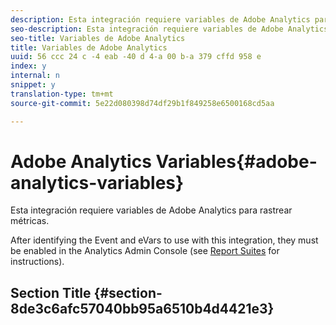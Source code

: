 ```yaml
---
description: Esta integración requiere variables de Adobe Analytics para rastrear métricas.
seo-description: Esta integración requiere variables de Adobe Analytics para rastrear métricas.
seo-title: Variables de Adobe Analytics
title: Variables de Adobe Analytics
uuid: 56 ccc 24 c -4 eab -40 d 4-a 00 b-a 379 cffd 958 e
index: y
internal: n
snippet: y
translation-type: tm+mt
source-git-commit: 5e22d080398d74df29b1f849258e6500168cd5aa

---
```



# Adobe Analytics Variables{#adobe-analytics-variables}

Esta integración requiere variables de Adobe Analytics para rastrear métricas.

After identifying the Event and eVars to use with this integration, they must be enabled in the Analytics Admin Console (see [Report Suites](http://microsite.omniture.com/t2/help/en_US/reference/index.html?f=report_suites_admin) for instructions).

## Section Title {#section-8de3c6afc57040bb95a6510b4d4421e3}

